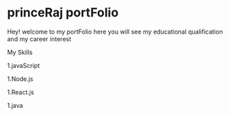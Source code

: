# princeRaj portFolio

Hey! welcome to my portFolio here you will see my educational qualification and my career interest

My Skills

1.javaScript

1.Node.js

1.React.js

1.java
